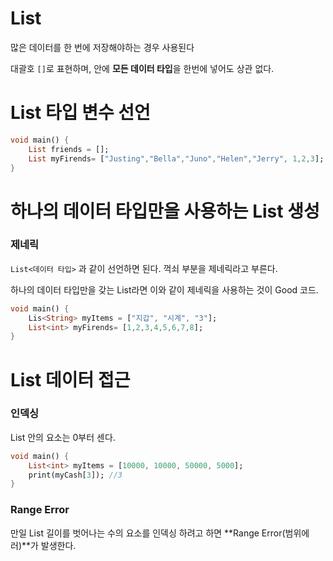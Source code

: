# List

많은 데이터를 한 번에 저장해야하는 경우 사용된다

대괄호 `[]`로 표현하며, 안에 **모든 데이터 타입**을 한번에 넣어도 상관 없다.

# List 타입 변수 선언

```dart
void main() {
	List friends = [];
	List myFirends= ["Justing","Bella","Juno","Helen","Jerry", 1,2,3];
}
```

# 하나의 데이터 타입만을 사용하는 List 생성

### 제네릭

`List<데이터 타입>` 과 같이 선언하면 된다. 꺽쇠 부분을 제네릭라고 부른다.

하나의 데이터 타입만을 갖는 List라면 이와 같이 제네릭을 사용하는 것이 Good 코드.

```dart
void main() {
	Lis<String> myItems = ["지갑", "시계", "3"];
	List<int> myFirends= [1,2,3,4,5,6,7,8];
}
```

# List 데이터 접근

### 인덱싱

List 안의 요소는 0부터 센다.

```dart
void main() {
	List<int> myItems = [10000, 10000, 50000, 5000];
	print(myCash[3]); //3
}
```

### Range Error

만일 List 길이를 벗어나는 수의 요소를 인덱싱 하려고 하면 **Range Error(범위에러)**가 발생한다.
